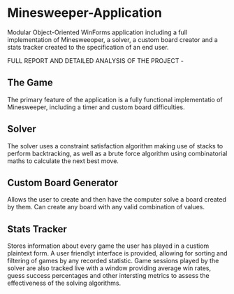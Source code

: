 # Minesweeper-Application

Modular Object-Oriented WinForms application including a full implementation of Minesweeoper, a solver, a custom board creator and a stats tracker created to the specification of an end user.

FULL REPORT AND DETAILED ANALYSIS OF THE PROJECT - 

## The Game

The primary feature of the application is a fully functional implementatio of Minesweeper, including a timer and custom board difficulties.

## Solver

The solver uses a constraint satisfaction algorithm making use of stacks to perform backtracking, as well as a brute force algorithm using combinatorial maths to calculate the next best move.

## Custom Board Generator

Allows the user to create and then have the computer solve a board created by them. Can create any board with any valid combination of values.

## Stats Tracker

Stores information about every game the user has played in a custiom plaintext form. A user friendlyt interface is provided, allowing for sorting and filtering of games by any recorded statistic. Game sessions played by the solver are also tracked live with a window providing average win rates, guess success percentages and other intersting metrics to assess the effectiveness of the solving algorithms.
